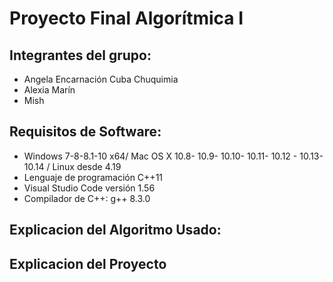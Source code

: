# Proyecto Final Algorítmica I 
## Integrantes del grupo:
- Angela Encarnación Cuba Chuquimia
- Alexia Marín 
- Mish

## Requisitos de Software:
 
 - Windows 7-8-8.1-10 x64/ Mac OS X 10.8- 10.9- 10.10- 10.11- 10.12 - 10.13- 10.14 / Linux desde 4.19
 - Lenguaje de programación C++11
 - Visual Studio Code versión 1.56
 - Compilador de C++: g++ 8.3.0
##  Explicacion del Algoritmo Usado:
##  Explicacion del Proyecto
